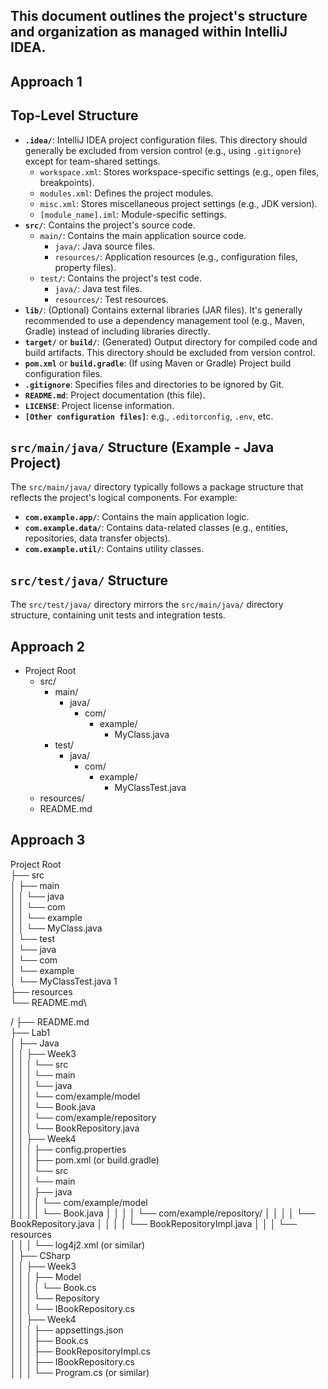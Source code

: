 ## This document outlines the project's structure and organization as managed within IntelliJ IDEA.

## Approach 1
## Top-Level Structure

* **`.idea/`**: IntelliJ IDEA project configuration files. This directory should generally be excluded from version control (e.g., using `.gitignore`) except for team-shared settings.
    * `workspace.xml`: Stores workspace-specific settings (e.g., open files, breakpoints).
    * `modules.xml`: Defines the project modules.
    * `misc.xml`: Stores miscellaneous project settings (e.g., JDK version).
    * `[module_name].iml`: Module-specific settings.
* **`src/`**: Contains the project's source code.
    * `main/`: Contains the main application source code.
        * `java/`: Java source files.
        * `resources/`: Application resources (e.g., configuration files, property files).
    * `test/`: Contains the project's test code.
        * `java/`: Java test files.
        * `resources/`: Test resources.
* **`lib/`**: (Optional) Contains external libraries (JAR files). It's generally recommended to use a dependency management tool (e.g., Maven, Gradle) instead of including libraries directly.
* **`target/`** or **`build/`**: (Generated) Output directory for compiled code and build artifacts. This directory should be excluded from version control.
* **`pom.xml`** or **`build.gradle`**: (If using Maven or Gradle) Project build configuration files.
* **`.gitignore`**: Specifies files and directories to be ignored by Git.
* **`README.md`**: Project documentation (this file).
* **`LICENSE`**: Project license information.
* **`[Other configuration files]`**: e.g., `.editorconfig`, `.env`, etc.

## `src/main/java/` Structure (Example - Java Project)

The `src/main/java/` directory typically follows a package structure that reflects the project's logical components. For example:
* **`com.example.app/`**: Contains the main application logic.
* **`com.example.data/`**: Contains data-related classes (e.g., entities, repositories, data transfer objects).
* **`com.example.util/`**: Contains utility classes.

## `src/test/java/` Structure

The `src/test/java/` directory mirrors the `src/main/java/` directory structure, containing unit tests and integration tests.

## Approach 2
- Project Root
    - src/
        - main/
            - java/
                - com/
                    - example/
                        - MyClass.java
        - test/
            - java/
                - com/
                    - example/
                        - MyClassTest.java
    - resources/
    - README.md

## Approach 3

Project Root\
├── src\
│   ├── main\
│   │   └── java\
│   │       └── com\
│   │           └── example\
│   │               └── MyClass.java\
│   └── test\
│       └── java\
│           └── com\
│               └── example\
│                   └── MyClassTest.java 1\
├── resources\
└── README.md\

/
├── README.md\
├── Lab1\
│   ├── Java\
│   │   ├── Week3\
│   │   │   └── src\
│   │   │       └── main\
│   │   │           └── java\
│   │   │               └── com/example/model\
│   │   │                   └── Book.java\
│   │   │               └── com/example/repository\
│   │   │                   └── BookRepository.java\
│   │   ├── Week4\
│   │   │   ├── config.properties\
│   │   │   ├── pom.xml (or build.gradle)\
│   │   │   └── src\
│   │   │       └── main\
│   │   │           ├── java\
│   │   │           │   └── com/example/model\
│   │   │           │       └── Book.java
│   │   │           │   └── com/example/repository/
│   │   │           │       └── BookRepository.java
│   │   │           │       └── BookRepositoryImpl.java
│   │   │           └── resources\
│   │   │               └── log4j2.xml (or similar)\
│   ├── CSharp\
│   │   ├── Week3\
│   │   │   ├── Model\
│   │   │   │   └── Book.cs\
│   │   │   └── Repository\
│   │   │       └── IBookRepository.cs\
│   │   ├── Week4\
│   │   │   ├── appsettings.json\
│   │   │   ├── Book.cs\
│   │   │   ├── BookRepositoryImpl.cs\
│   │   │   ├── IBookRepository.cs\
│   │   │   └── Program.cs (or similar)